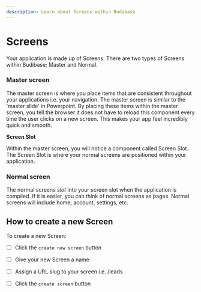 ```yaml
---
description: Learn about Screens within Budibase
---
```


# Screens

Your application is made up of Screens. There are two types of Screens within Budibase; Master and Normal.

### Master screen

The master screen is where you place items that are consistent throughout your applications i.e. your navigation. The master screen is similar to the 'master slide' in Powerpoint. By placing these items within the master screen, you tell the browser it does not have to reload this component every time the user clicks on a new screen. This makes your app feel incredibly quick and smooth.   
  
**Screen Slot**

Within the master screen, you will notice a component called Screen Slot. The Screen Slot is where your normal screens are positioned within your application.

### Normal screen

The normal screens _slot_ into your screen slot when the application is compiled. If it is easier, you can think of normal screens as pages. Normal screens will include home, account, settings, etc.

## How to create a new Screen

To create a new Screen:

* [ ] Click the `create new screen` button
* [ ] Give your new Screen a name
* [ ] Assign a URL slug to your screen i.e. /leads
* [ ] Click the `create screen` button



